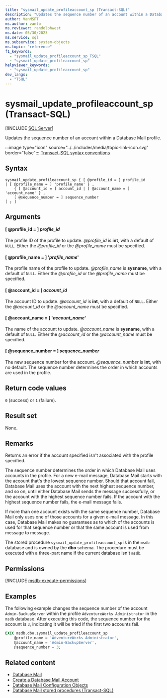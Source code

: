 ```yaml
---
title: "sysmail_update_profileaccount_sp (Transact-SQL)"
description: "Updates the sequence number of an account within a Database Mail profile."
author: VanMSFT
ms.author: vanto
ms.reviewer: randolphwest
ms.date: 05/30/2023
ms.service: sql
ms.subservice: system-objects
ms.topic: "reference"
f1_keywords:
  - "sysmail_update_profileaccount_sp_TSQL"
  - "sysmail_update_profileaccount_sp"
helpviewer_keywords:
  - "sysmail_update_profileaccount_sp"
dev_langs:
  - "TSQL"
---
```

# sysmail_update_profileaccount_sp (Transact-SQL)

[!INCLUDE [SQL Server](../../includes/applies-to-version/sqlserver.md)]

Updates the sequence number of an account within a Database Mail profile.

:::image type="icon" source="../../includes/media/topic-link-icon.svg" border="false"::: [Transact-SQL syntax conventions](../../t-sql/language-elements/transact-sql-syntax-conventions-transact-sql.md)

## Syntax

```syntaxsql
sysmail_update_profileaccount_sp { [ @profile_id = ] profile_id
| [ @profile_name = ] 'profile_name' } ,
    { [ @account_id = ] account_id | [ @account_name = ] 'account_name' } ,
    [ @sequence_number = ] sequence_number
[ ; ]
```

## Arguments

#### [ @profile_id = ] *profile_id*

The profile ID of the profile to update. *@profile_id* is **int**, with a default of `NULL`. Either the *@profile_id* or the *@profile_name* must be specified.

#### [ @profile_name = ] '*profile_name*'

The profile name of the profile to update. *@profile_name* is **sysname**, with a default of `NULL`. Either the *@profile_id* or the *@profile_name* must be specified.

#### [ @account_id = ] *account_id*

The account ID to update. *@account_id* is **int**, with a default of `NULL`. Either the *@account_id* or the *@account_name* must be specified.

#### [ @account_name = ] '*account_name*'

The name of the account to update. *@account_name* is **sysname**, with a default of `NULL`. Either the *@account_id* or the *@account_name* must be specified.

#### [ @sequence_number = ] *sequence_number*

The new sequence number for the account. *@sequence_number* is **int**, with no default. The sequence number determines the order in which accounts are used in the profile.

## Return code values

`0` (success) or `1` (failure).

## Result set

None.

## Remarks

Returns an error if the account specified isn't associated with the profile specified.

The sequence number determines the order in which Database Mail uses accounts in the profile. For a new e-mail message, Database Mail starts with the account that's the lowest sequence number. Should that account fail, Database Mail uses the account with the next highest sequence number, and so on, until either Database Mail sends the message successfully, or the account with the highest sequence number fails. If the account with the highest sequence number fails, the e-mail message fails.

If more than one account exists with the same sequence number, Database Mail only uses one of those accounts for a given e-mail message. In this case, Database Mail makes no guarantees as to which of the accounts is used for that sequence number or that the same account is used from message to message.

The stored procedure `sysmail_update_profileaccount_sp` is in the `msdb` database and is owned by the **dbo** schema. The procedure must be executed with a three-part name if the current database isn't `msdb`.

## Permissions

[!INCLUDE [msdb-execute-permissions](../../includes/msdb-execute-permissions.md)]

## Examples

The following example changes the sequence number of the account `Admin-BackupServer` within the profile `AdventureWorks Administrator` in the `msdb` database. After executing this code, the sequence number for the account is `3`, indicating it will be tried if the first two accounts fail.

```sql
EXEC msdb.dbo.sysmail_update_profileaccount_sp
    @profile_name = 'AdventureWorks Administrator',
    @account_name = 'Admin-BackupServer',
    @sequence_number = 3;
```

## Related content

- [Database Mail](../database-mail/database-mail.md)
- [Create a Database Mail Account](../database-mail/create-a-database-mail-account.md)
- [Database Mail Configuration Objects](../database-mail/database-mail-configuration-objects.md)
- [Database Mail stored procedures (Transact-SQL)](database-mail-stored-procedures-transact-sql.md)
